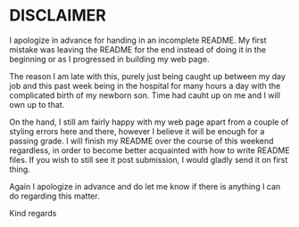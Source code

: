 # DISCLAIMER

I apologize in advance for handing in an incomplete README. My first mistake was leaving the README for the end instead of doing it in the beginning or as I progressed in building my web page.

The reason I am late with this, purely just being caught up between my day job and this past week being in the hospital for many hours a day with the complicated birth of my newborn son. Time had cauht up on me and I will own up to that.

On the hand, I still am fairly happy with my web page apart from a couple of styling errors here and there, however I believe it will be enough for a passing grade. I will finish my README over the course of this weekend regardless, in order to become better acquainted with how to write README files. If you wish to still see it post submission, I would gladly send it on first thing.

Again I apologize in advance and do let me know if there is anything I can do regarding this matter.

Kind regards